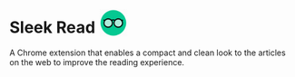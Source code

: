 
# Sleek Read  <img height="50px" style="vertical-align:text-bottom" src="/images/icon.png"/>


A Chrome extension that enables a compact and clean look to the articles on the web to improve the reading experience.

